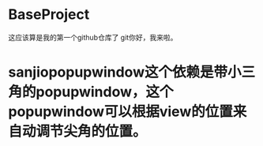 # BaseProject
这应该算是我的第一个github仓库了
git你好，我来啦。
# sanjiopopupwindow这个依赖是带小三角的popupwindow，这个popupwindow可以根据view的位置来自动调节尖角的位置。

